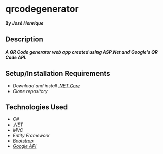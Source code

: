 # qrcodegenerator
#### By _José Henrique_

## Description
#### _A QR Code generator web app created using ASP.Net and Google's QR Code API._


## Setup/Installation Requirements
* _Download and install [.NET Core ](https://www.microsoft.com/net/download/core)_
* _Clone repository_

## Technologies Used
* _C#_
* _.NET_
* _MVC_
* _Entity Framework_
* _[Bootstrap](http://getbootstrap.com/getting-started/)_
* _[Google API](https://developers.google.com/chart/infographics/docs/qr_codes)_

